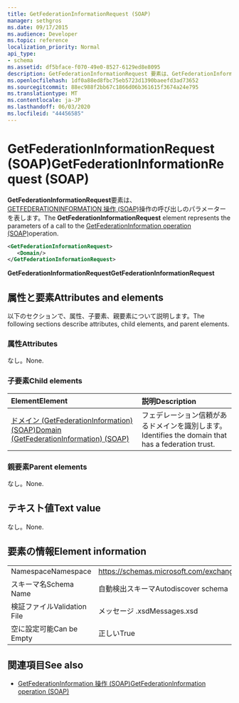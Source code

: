 ```yaml
---
title: GetFederationInformationRequest (SOAP)
manager: sethgros
ms.date: 09/17/2015
ms.audience: Developer
ms.topic: reference
localization_priority: Normal
api_type:
- schema
ms.assetid: df5bface-f070-49e0-8527-6129ed8e8095
description: GetFederationInformationRequest 要素は、GetFederationInformation 操作 (SOAP) 操作の呼び出しのパラメーターを表します。
ms.openlocfilehash: 1df0a88ed8fbc75eb5723d1390baeefd3ad73652
ms.sourcegitcommit: 88ec988f2bb67c1866d06b361615f3674a24e795
ms.translationtype: MT
ms.contentlocale: ja-JP
ms.lasthandoff: 06/03/2020
ms.locfileid: "44456585"
---
```

# <a name="getfederationinformationrequest-soap"></a><span data-ttu-id="47bf8-103">GetFederationInformationRequest (SOAP)</span><span class="sxs-lookup"><span data-stu-id="47bf8-103">GetFederationInformationRequest (SOAP)</span></span>

<span data-ttu-id="47bf8-104">**GetFederationInformationRequest**要素は、 [GETFEDERATIONINFORMATION 操作 (SOAP)](getfederationinformation-operation-soap.md)操作の呼び出しのパラメーターを表します。</span><span class="sxs-lookup"><span data-stu-id="47bf8-104">The **GetFederationInformationRequest** element represents the parameters of a call to the [GetFederationInformation operation (SOAP)](getfederationinformation-operation-soap.md)operation.</span></span>
  
```XML
<GetFederationInformationRequest>
   <Domain/>
</GetFederationInformationRequest>
```

<span data-ttu-id="47bf8-105">**GetFederationInformationRequest**</span><span class="sxs-lookup"><span data-stu-id="47bf8-105">**GetFederationInformationRequest**</span></span>

## <a name="attributes-and-elements"></a><span data-ttu-id="47bf8-106">属性と要素</span><span class="sxs-lookup"><span data-stu-id="47bf8-106">Attributes and elements</span></span>

<span data-ttu-id="47bf8-107">以下のセクションで、属性、子要素、親要素について説明します。</span><span class="sxs-lookup"><span data-stu-id="47bf8-107">The following sections describe attributes, child elements, and parent elements.</span></span>
  
### <a name="attributes"></a><span data-ttu-id="47bf8-108">属性</span><span class="sxs-lookup"><span data-stu-id="47bf8-108">Attributes</span></span>

<span data-ttu-id="47bf8-109">なし。</span><span class="sxs-lookup"><span data-stu-id="47bf8-109">None.</span></span>
  
### <a name="child-elements"></a><span data-ttu-id="47bf8-110">子要素</span><span class="sxs-lookup"><span data-stu-id="47bf8-110">Child elements</span></span>

|<span data-ttu-id="47bf8-111">**Element**</span><span class="sxs-lookup"><span data-stu-id="47bf8-111">**Element**</span></span>|<span data-ttu-id="47bf8-112">**説明**</span><span class="sxs-lookup"><span data-stu-id="47bf8-112">**Description**</span></span>|
|:-----|:-----|
|[<span data-ttu-id="47bf8-113">ドメイン (GetFederationInformation) (SOAP)</span><span class="sxs-lookup"><span data-stu-id="47bf8-113">Domain (GetFederationInformation) (SOAP)</span></span>](domain-getfederationinformationsoap.md) <br/> |<span data-ttu-id="47bf8-114">フェデレーション信頼があるドメインを識別します。</span><span class="sxs-lookup"><span data-stu-id="47bf8-114">Identifies the domain that has a federation trust.</span></span>  <br/> |
   
### <a name="parent-elements"></a><span data-ttu-id="47bf8-115">親要素</span><span class="sxs-lookup"><span data-stu-id="47bf8-115">Parent elements</span></span>

<span data-ttu-id="47bf8-116">なし。</span><span class="sxs-lookup"><span data-stu-id="47bf8-116">None.</span></span>
  
## <a name="text-value"></a><span data-ttu-id="47bf8-117">テキスト値</span><span class="sxs-lookup"><span data-stu-id="47bf8-117">Text value</span></span>

<span data-ttu-id="47bf8-118">なし。</span><span class="sxs-lookup"><span data-stu-id="47bf8-118">None.</span></span> 
  
## <a name="element-information"></a><span data-ttu-id="47bf8-119">要素の情報</span><span class="sxs-lookup"><span data-stu-id="47bf8-119">Element information</span></span>

|||
|:-----|:-----|
|<span data-ttu-id="47bf8-120">Namespace</span><span class="sxs-lookup"><span data-stu-id="47bf8-120">Namespace</span></span>  <br/> |https://schemas.microsoft.com/exchange/2010/Autodiscover  <br/> |
|<span data-ttu-id="47bf8-121">スキーマ名</span><span class="sxs-lookup"><span data-stu-id="47bf8-121">Schema Name</span></span>  <br/> |<span data-ttu-id="47bf8-122">自動検出スキーマ</span><span class="sxs-lookup"><span data-stu-id="47bf8-122">Autodiscover schema</span></span>  <br/> |
|<span data-ttu-id="47bf8-123">検証ファイル</span><span class="sxs-lookup"><span data-stu-id="47bf8-123">Validation File</span></span>  <br/> |<span data-ttu-id="47bf8-124">メッセージ .xsd</span><span class="sxs-lookup"><span data-stu-id="47bf8-124">Messages.xsd</span></span>  <br/> |
|<span data-ttu-id="47bf8-125">空に設定可能</span><span class="sxs-lookup"><span data-stu-id="47bf8-125">Can be Empty</span></span>  <br/> |<span data-ttu-id="47bf8-126">正しい</span><span class="sxs-lookup"><span data-stu-id="47bf8-126">True</span></span>  <br/> |
   
## <a name="see-also"></a><span data-ttu-id="47bf8-127">関連項目</span><span class="sxs-lookup"><span data-stu-id="47bf8-127">See also</span></span>

- [<span data-ttu-id="47bf8-128">GetFederationInformation 操作 (SOAP)</span><span class="sxs-lookup"><span data-stu-id="47bf8-128">GetFederationInformation operation (SOAP)</span></span>](getfederationinformation-operation-soap.md)

